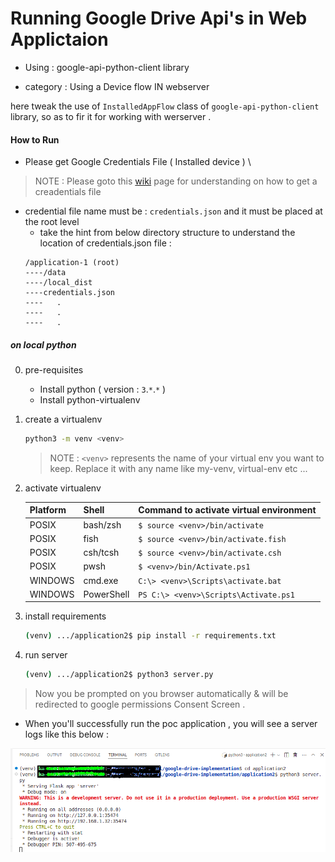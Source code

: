 # Running Google Drive Api's in Web Applictaion 

- Using : google-api-python-client library 

- category : Using a Device flow IN webserver

here tweak the use of `InstalledAppFlow` class of `google-api-python-client` library, so as to fir it for working with werserver .

#### How to Run

- Please get Google Credentials File ( Installed device ) \
> NOTE : Please goto this [wiki]() page for understanding on how to get a creadentials file
- credential file name must be : `credentials.json` and it must be placed at the root level 
    - take the hint from below directory structure to understand the location of credentials.json file :
    ```
    /application-1 (root)
    ----/data
    ----/local_dist
    ----credentials.json
    ----   .
    ----   .
    ----   .
    ```

##### on local python

0. pre-requisites
    - Install python ( version : `3`.`*`.`*` )
    - Install python-virtualenv

1. create a virtualenv 
    ```sh
    python3 -m venv <venv>
    ```
    > NOTE : `<venv>` represents the name of your virtual env you want to keep.
    Replace it with any name like my-venv, virtual-env etc ...

2. activate virtualenv

    | Platform | Shell | Command to activate virtual environment |
    | -------- | ----- | --------------------------------------- |
    |   POSIX  | bash/zsh | `$ source <venv>/bin/activate` |
    |   POSIX  | fish | `$ source <venv>/bin/activate.fish` |
    |   POSIX  | csh/tcsh | `$ source <venv>/bin/activate.csh` |
    |   POSIX  | pwsh | `$ <venv>/bin/Activate.ps1` |
    |   WINDOWS  | cmd.exe | `C:\> <venv>\Scripts\activate.bat` |
    |   WINDOWS  | PowerShell | `PS C:\> <venv>\Scripts\Activate.ps1` |
    
    
3. install requirements

    ```sh
    (venv) .../application2$ pip install -r requirements.txt
    ```

4. run server 

    ```sh
    (venv) .../application2$ python3 server.py
    ```



> Now you be prompted on you browser automatically & will be redirected to google permissions Consent Screen .


- When you'll successfully run the poc application , you will see a server logs like this below :


![alt text](https://github.com/masterPiece93/google-drive-implementation/blob/55603089669268bc7f8928bfa02ae59d05148211/__static_resources/application2_server_op.png)
